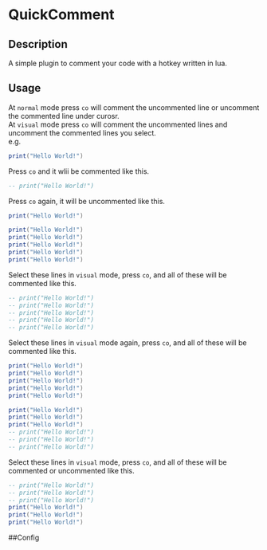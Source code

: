 # QuickComment
## Description
A simple plugin to comment your code with a hotkey written in lua.
## Usage
At `normal` mode press `co` will comment the uncommented line or uncomment the commented line under curosr.  
At `visual` mode press `co` will comment the uncommented lines and uncomment the commented lines you select.  
e.g.
```lua
print("Hello World!")
```
Press `co` and it wlii be commented like this.
```lua
-- print("Hello World!")
```
Press `co` again, it will be uncommented like this.
```lua
print("Hello World!")
```
  
```lua
print("Hello World!")
print("Hello World!")
print("Hello World!")
print("Hello World!")
print("Hello World!")
```
Select these lines in `visual` mode, press `co`, and all of these will be commented like this.
```lua
-- print("Hello World!")
-- print("Hello World!")
-- print("Hello World!")
-- print("Hello World!")
-- print("Hello World!")
```
Select these lines in `visual` mode again, press `co`, and all of these will be commented like this.
```lua
print("Hello World!")
print("Hello World!")
print("Hello World!")
print("Hello World!")
print("Hello World!")
```
  
```lua
print("Hello World!")
print("Hello World!")
print("Hello World!")
-- print("Hello World!")
-- print("Hello World!")
-- print("Hello World!")
```
Select these lines in `visual` mode, press `co`, and all of these will be commented or uncommented like this.
```lua
-- print("Hello World!")
-- print("Hello World!")
-- print("Hello World!")
print("Hello World!")
print("Hello World!")
print("Hello World!")
```

##Config

